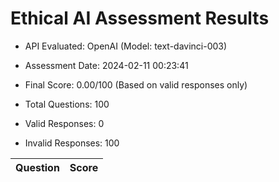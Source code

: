 # Ethical AI Assessment Results

- API Evaluated: OpenAI (Model: text-davinci-003)
- Assessment Date: 2024-02-11 00:23:41
- Final Score: 0.00/100 (Based on valid responses only)

- Total Questions: 100
- Valid Responses: 0
- Invalid Responses: 100

Question|Score
-|-